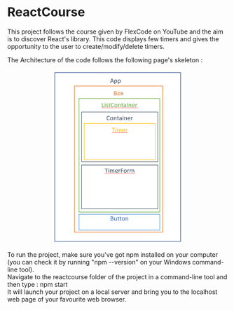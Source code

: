# ReactCourse

This project follows the course given by FlexCode on YouTube and the aim is to discover React's library.
This code displays few timers and gives the opportunity to the user to create/modify/delete timers. 

The Architecture of the code follows the following page's skeleton :
<p align="center">
  <img src="images/Skeleton.PNG" width="300px">
</p>


To run the project, make sure you've got npm installed on your computer (you can check it by running "npm --version" on your Windows command-line tool). <br/>
Navigate to the reactcourse folder of the project in a command-line tool and then type : npm start <br/>
It will launch your project on a local server and bring you to the localhost web page of your favourite web browser.
